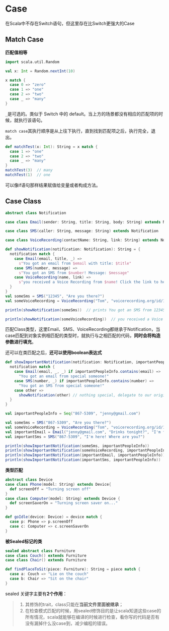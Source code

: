 # Case

在Scala中不存在Switch语句，但这里存在比Switch更强大的Case

## Match Case

**匹配值相等**

```scala
import scala.util.Random

val x: Int = Random.nextInt(10)

x match {
  case 0 => "zero"
  case 1 => "one"
  case 2 => "two"
  case _ => "many"
}
```

`_`是可选的。类似于 Switch 中的 default。当上方的场景都没有相应的匹配项的时候，就执行该语句。

`match case`其执行顺序是从上往下执行，直到找到匹配项之后，执行完全，退出。

```scala
def matchTest(x: Int): String = x match {
  case 1 => "one"
  case 2 => "two"
  case _ => "many"
}
matchTest(3)  // many
matchTest(1)  // one

```

可以像if语句那样结果赋值给变量或者构成方法。

## Case Class

```scala
abstract class Notification

case class Email(sender: String, title: String, body: String) extends Notification

case class SMS(caller: String, message: String) extends Notification

case class VoiceRecording(contactName: String, link: String) extends Notification

```

```scala
def showNotification(notification: Notification): String = {
  notification match {
    case Email(email, title, _) =>
      s"You got an email from $email with title: $title"
    case SMS(number, message) =>
      s"You got an SMS from $number! Message: $message"
    case VoiceRecording(name, link) =>
      s"you received a Voice Recording from $name! Click the link to hear it: $link"
  }
}
val someSms = SMS("12345", "Are you there?")
val someVoiceRecording = VoiceRecording("Tom", "voicerecording.org/id/123")

println(showNotification(someSms))  // prints You got an SMS from 12345! Message: Are you there?

println(showNotification(someVoiceRecording))  // you received a Voice Recording from Tom! Click the link to hear it: voicerecording.org/id/123
```

匹配Class类型，这里Email、SMS、VoiceRecording都继承于Notification，当case匹配到对象实例相匹配的类型时，就执行与之相匹配的代码，**同时会将构造参数进行填充**。

还可以在类匹配之后，**还可以使用boolean表达式**

```scala
def showImportantNotification(notification: Notification, importantPeopleInfo: Seq[String]): String = {
  notification match {
    case Email(email, _, _) if importantPeopleInfo.contains(email) =>
      "You got an email from special someone!"
    case SMS(number, _) if importantPeopleInfo.contains(number) =>
      "You got an SMS from special someone!"
    case other =>
      showNotification(other) // nothing special, delegate to our original showNotification function
  }
}

val importantPeopleInfo = Seq("867-5309", "jenny@gmail.com")

val someSms = SMS("867-5309", "Are you there?")
val someVoiceRecording = VoiceRecording("Tom", "voicerecording.org/id/123")
val importantEmail = Email("jenny@gmail.com", "Drinks tonight?", "I'm free after 5!")
val importantSms = SMS("867-5309", "I'm here! Where are you?")

println(showImportantNotification(someSms, importantPeopleInfo))
println(showImportantNotification(someVoiceRecording, importantPeopleInfo))
println(showImportantNotification(importantEmail, importantPeopleInfo))
println(showImportantNotification(importantSms, importantPeopleInfo))
```

**类型匹配**

```scala
abstract class Device
case class Phone(model: String) extends Device{
  def screenOff = "Turning screen off"
}
case class Computer(model: String) extends Device {
  def screenSaverOn = "Turning screen saver on..."
}

def goIdle(device: Device) = device match {
  case p: Phone => p.screenOff
  case c: Computer => c.screenSaverOn
}
```

**被Sealed标记的类**

```scala
sealed abstract class Furniture
case class Couch() extends Furniture
case class Chair() extends Furniture

def findPlaceToSit(piece: Furniture): String = piece match {
  case a: Couch => "Lie on the couch"
  case b: Chair => "Sit on the chair"
}
```

sealed 关键字主要有**2个作用**：

> 1. 其修饰的trait，class只能在**当前文件里面被继承**；
> 2. 在检查模式匹配的时候，用sealed修饰目的是让scala知道这些case的所有情况，scala就能够在编译的时候进行检查，看你写的代码是否有没有漏掉什么没case到，减少编程的错误。